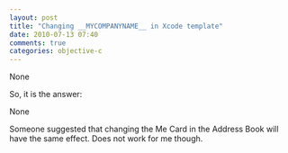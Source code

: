 ```yaml
---
layout: post
title: "Changing __MYCOMPANYNAME__ in Xcode template"
date: 2010-07-13 07:40
comments: true
categories: objective-c
---
```


None


So, it is the answer:


None


Someone suggested that changing the Me Card in the Address Book will have the same effect. Does not work for me though.


